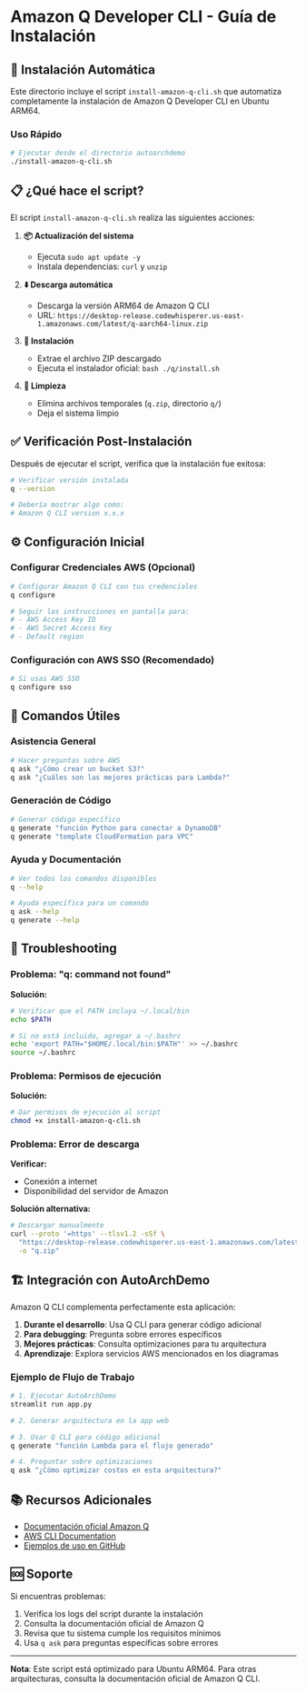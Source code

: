 # Amazon Q Developer CLI - Guía de Instalación

## 🚀 Instalación Automática

Este directorio incluye el script `install-amazon-q-cli.sh` que automatiza completamente la instalación de Amazon Q Developer CLI en Ubuntu ARM64.

### Uso Rápido

```bash
# Ejecutar desde el directorio autoarchdemo
./install-amazon-q-cli.sh
```

## 📋 ¿Qué hace el script?

El script `install-amazon-q-cli.sh` realiza las siguientes acciones:

1. **📦 Actualización del sistema**
   - Ejecuta `sudo apt update -y`
   - Instala dependencias: `curl` y `unzip`

2. **⬇️ Descarga automática**
   - Descarga la versión ARM64 de Amazon Q CLI
   - URL: `https://desktop-release.codewhisperer.us-east-1.amazonaws.com/latest/q-aarch64-linux.zip`

3. **🔧 Instalación**
   - Extrae el archivo ZIP descargado
   - Ejecuta el instalador oficial: `bash ./q/install.sh`

4. **🧹 Limpieza**
   - Elimina archivos temporales (`q.zip`, directorio `q/`)
   - Deja el sistema limpio

## ✅ Verificación Post-Instalación

Después de ejecutar el script, verifica que la instalación fue exitosa:

```bash
# Verificar versión instalada
q --version

# Debería mostrar algo como:
# Amazon Q CLI version x.x.x
```

## ⚙️ Configuración Inicial

### Configurar Credenciales AWS (Opcional)

```bash
# Configurar Amazon Q CLI con tus credenciales
q configure

# Seguir las instrucciones en pantalla para:
# - AWS Access Key ID
# - AWS Secret Access Key  
# - Default region
```

### Configuración con AWS SSO (Recomendado)

```bash
# Si usas AWS SSO
q configure sso
```

## 🎯 Comandos Útiles

### Asistencia General
```bash
# Hacer preguntas sobre AWS
q ask "¿Cómo crear un bucket S3?"
q ask "¿Cuáles son las mejores prácticas para Lambda?"
```

### Generación de Código
```bash
# Generar código específico
q generate "función Python para conectar a DynamoDB"
q generate "template CloudFormation para VPC"
```

### Ayuda y Documentación
```bash
# Ver todos los comandos disponibles
q --help

# Ayuda específica para un comando
q ask --help
q generate --help
```

## 🔧 Troubleshooting

### Problema: "q: command not found"

**Solución:**
```bash
# Verificar que el PATH incluya ~/.local/bin
echo $PATH

# Si no está incluido, agregar a ~/.bashrc
echo 'export PATH="$HOME/.local/bin:$PATH"' >> ~/.bashrc
source ~/.bashrc
```

### Problema: Permisos de ejecución

**Solución:**
```bash
# Dar permisos de ejecución al script
chmod +x install-amazon-q-cli.sh
```

### Problema: Error de descarga

**Verificar:**
- Conexión a internet
- Disponibilidad del servidor de Amazon

**Solución alternativa:**
```bash
# Descargar manualmente
curl --proto '=https' --tlsv1.2 -sSf \
  "https://desktop-release.codewhisperer.us-east-1.amazonaws.com/latest/q-aarch64-linux.zip" \
  -o "q.zip"
```

## 🏗️ Integración con AutoArchDemo

Amazon Q CLI complementa perfectamente esta aplicación:

1. **Durante el desarrollo**: Usa Q CLI para generar código adicional
2. **Para debugging**: Pregunta sobre errores específicos
3. **Mejores prácticas**: Consulta optimizaciones para tu arquitectura
4. **Aprendizaje**: Explora servicios AWS mencionados en los diagramas

### Ejemplo de Flujo de Trabajo

```bash
# 1. Ejecutar AutoArchDemo
streamlit run app.py

# 2. Generar arquitectura en la app web

# 3. Usar Q CLI para código adicional
q generate "función Lambda para el flujo generado"

# 4. Preguntar sobre optimizaciones
q ask "¿Cómo optimizar costos en esta arquitectura?"
```

## 📚 Recursos Adicionales

- [Documentación oficial Amazon Q](https://docs.aws.amazon.com/amazonq/)
- [AWS CLI Documentation](https://docs.aws.amazon.com/cli/)
- [Ejemplos de uso en GitHub](https://github.com/aws/amazon-q-developer-cli)

## 🆘 Soporte

Si encuentras problemas:

1. Verifica los logs del script durante la instalación
2. Consulta la documentación oficial de Amazon Q
3. Revisa que tu sistema cumple los requisitos mínimos
4. Usa `q ask` para preguntas específicas sobre errores

---

**Nota**: Este script está optimizado para Ubuntu ARM64. Para otras arquitecturas, consulta la documentación oficial de Amazon Q CLI.